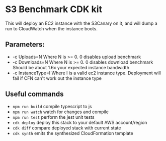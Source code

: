 # S3 Benchmark CDK kit

This will deploy an EC2 instance with the S3Canary on it, and will dump a run to CloudWatch
when the instance boots.

## Parameters:
 * -c Uploads=N Where N is >= 0. 0 disables upload benchmark
 * -c Downloads=N Where N is >= 0. 0 disables download benchmark
      Should be about 1.6x your expected instance bandwidth
 * -c InstanceType=I Where I is a valid ec2 instance type. Deployment will fail if CFN
      can't work out the instance type


## Useful commands

 * `npm run build`   compile typescript to js
 * `npm run watch`   watch for changes and compile
 * `npm run test`    perform the jest unit tests
 * `cdk deploy`      deploy this stack to your default AWS account/region
 * `cdk diff`        compare deployed stack with current state
 * `cdk synth`       emits the synthesized CloudFormation template
